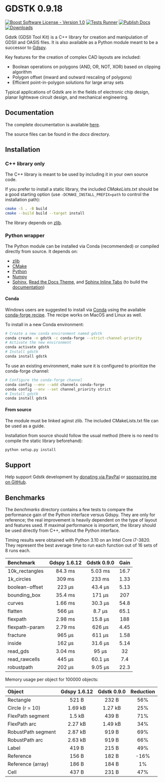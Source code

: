 # GDSTK 0.9.18

[![Boost Software License - Version 1.0](https://img.shields.io/github/license/heitzmann/gdstk.svg)](https://www.boost.org/LICENSE_1_0.txt)
[![Tests Runner](https://github.com/heitzmann/gdstk/workflows/Tests%20Runner/badge.svg)](https://github.com/heitzmann/gdstk/actions)
[![Publish Docs](https://github.com/heitzmann/gdstk/workflows/Publish%20Docs/badge.svg)](http://heitzmann.github.io/gdstk)
[![Downloads](https://img.shields.io/github/downloads/heitzmann/gdstk/total.svg)](https://github.com/heitzmann/gdstk/releases)

Gdstk (GDSII Tool Kit) is a C++ library for creation and manipulation of GDSII and OASIS files.
It is also available as a Python module meant to be a successor to [Gdspy](https://github.com/heitzmann/gdspy).

Key features for the creation of complex CAD layouts are included:

* Boolean operations on polygons (AND, OR, NOT, XOR) based on clipping algorithm
* Polygon offset (inward and outward rescaling of polygons)
* Efficient point-in-polygon solutions for large array sets

Typical applications of Gdstk are in the fields of electronic chip design, planar lightwave circuit design, and mechanical engineering.


## Documentation

The complete documentation is available [here](http://heitzmann.github.io/gdstk).

The source files can be found in the _docs_ directory.


## Installation

### C++ library only

The C++ library is meant to be used by including it in your own source code.

If you prefer to install a static library, the included _CMakeLists.txt_ should be a good starting option (use `-DCMAKE_INSTALL_PREFIX=path` to control the installation path):

```sh
cmake -S . -B build
cmake --build build --target install
```

The library depends on [zlib](https://zlib.net/).

### Python wrapper

The Python module can be installed via Conda (recommended) or compiled directly from source.
It depends on:

* [zlib](https://zlib.net/)
* [CMake](https://cmake.org/)
* [Python](https://www.python.org/)
* [Numpy](https://numpy.org/)
* [Sphinx](https://www.sphinx-doc.org/), [Read the Docs Theme](https://sphinx-rtd-theme.readthedocs.io/), and [Sphinx Inline Tabs](https://sphinx-inline-tabs.readthedocs.io/) (to build the [documentation](http://heitzmann.github.io/gdstk))

#### Conda

Windows users are suggested to install via [Conda](https://www.anaconda.com/) using the available [conda-forge recipe](https://github.com/conda-forge/gdstk-feedstock).
The recipe works on MacOS and Linux as well.

To install in a new Conda environment:

```sh
# Create a new conda environment named gdstk
conda create -n gdstk -c conda-forge --strict-channel-priority
# Activate the new environment
conda activate gdstk
# Install gdstk
conda install gdstk
```

To use an existing environment, make sure it is configured to prioritize the conda-forge channel:

```sh
# Configure the conda-forge channel
conda config --env --add channels conda-forge
conda config --env --set channel_priority strict
# Install gdstk
conda install gdstk
```

#### From source

The module must be linked aginst zlib.
The included CMakeLists.txt file can be used as a guide.

Installation from source should follow the usual method (there is no need to compile the static library beforehand):

```sh
python setup.py install
```

## Support

Help support Gdstk development by [donating via PayPal](https://www.paypal.com/cgi-bin/webscr?cmd=_s-xclick&hosted_button_id=JD2EUE2WPPBQQ) or [sponsoring me on GitHub](https://github.com/sponsors/heitzmann).


## Benchmarks

The _benchmarks_ directory contains a few tests to compare the performance gain of the Python interface versus Gdspy.
They are only for reference; the real improvement is heavily dependent on the type of layout and features used.
If maximal performance is important, the library should be used directly from C++, without the Python interface.

Timing results were obtained with Python 3.10 on an Intel Core i7-3820.
They represent the best average time to run each function out of 16 sets of 8 runs each.

| Benchmark        |   Gdspy 1.6.12   |   Gdstk 0.9.0    |   Gain   |
| :--------------- | :--------------: | :--------------: | :------: |
| 10k_rectangles   |     84.3 ms      |     5.03 ms      |   16.7   |
| 1k_circles       |      309 ms      |      233 ms      |   1.33   |
| boolean-offset   |      223 μs      |     43.4 μs      |   5.13   |
| bounding_box     |     35.4 ms      |      171 μs      |   207    |
| curves           |     1.66 ms      |     30.3 μs      |   54.8   |
| flatten          |      566 μs      |      8.7 μs      |   65.1   |
| flexpath         |     2.98 ms      |     15.8 μs      |   188    |
| flexpath-param   |     2.79 ms      |      626 μs      |   4.45   |
| fracture         |      965 μs      |      611 μs      |   1.58   |
| inside           |      162 μs      |     31.6 μs      |   5.14   |
| read_gds         |     3.04 ms      |      95 μs       |    32    |
| read_rawcells    |      445 μs      |     60.1 μs      |   7.4    |
| robustpath       |      202 μs      |     9.05 μs      |   22.3   |

Memory usage per object for 100000 objects:

| Object               |   Gdspy 1.6.12   |   Gdstk 0.9.0    | Reduction |
| :------------------- | :--------------: | :--------------: | :-------: |
| Rectangle            |      521 B       |      232 B       |    56%    |
| Circle (r = 10)      |     1.69 kB      |     1.27 kB      |    25%    |
| FlexPath segment     |      1.5 kB      |      439 B       |    71%    |
| FlexPath arc         |     2.27 kB      |     1.49 kB      |    34%    |
| RobustPath segment   |     2.87 kB      |      919 B       |    69%    |
| RobustPath arc       |     2.63 kB      |      919 B       |    66%    |
| Label                |      419 B       |      215 B       |    49%    |
| Reference            |      156 B       |      182 B       |    -16%   |
| Reference (array)    |      186 B       |      184 B       |     1%    |
| Cell                 |      437 B       |      231 B       |    47%    |
